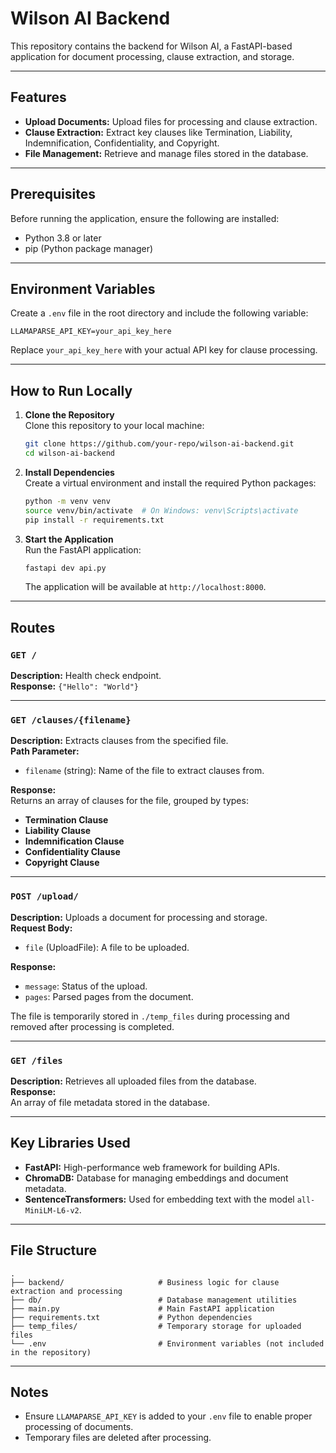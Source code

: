 # Wilson AI Backend

This repository contains the backend for Wilson AI, a FastAPI-based application for document processing, clause extraction, and storage.

---

## Features

- **Upload Documents:** Upload files for processing and clause extraction.
- **Clause Extraction:** Extract key clauses like Termination, Liability, Indemnification, Confidentiality, and Copyright.
- **File Management:** Retrieve and manage files stored in the database.

---

## Prerequisites

Before running the application, ensure the following are installed:

- Python 3.8 or later
- pip (Python package manager)

---

## Environment Variables

Create a `.env` file in the root directory and include the following variable:

```env
LLAMAPARSE_API_KEY=your_api_key_here
```

Replace `your_api_key_here` with your actual API key for clause processing.

---

## How to Run Locally

1. **Clone the Repository**  
   Clone this repository to your local machine:

   ```bash
   git clone https://github.com/your-repo/wilson-ai-backend.git
   cd wilson-ai-backend
   ```

2. **Install Dependencies**  
   Create a virtual environment and install the required Python packages:

   ```bash
   python -m venv venv
   source venv/bin/activate  # On Windows: venv\Scripts\activate
   pip install -r requirements.txt
   ```

3. **Start the Application**  
   Run the FastAPI application:

   ```bash
   fastapi dev api.py
   ```

   The application will be available at `http://localhost:8000`.

---

## Routes

### `GET /`
**Description:** Health check endpoint.  
**Response:** `{"Hello": "World"}`  

---

### `GET /clauses/{filename}`
**Description:** Extracts clauses from the specified file.  
**Path Parameter:**
- `filename` (string): Name of the file to extract clauses from.  

**Response:**  
Returns an array of clauses for the file, grouped by types:
- **Termination Clause**
- **Liability Clause**
- **Indemnification Clause**
- **Confidentiality Clause**
- **Copyright Clause**

---

### `POST /upload/`
**Description:** Uploads a document for processing and storage.  
**Request Body:**
- `file` (UploadFile): A file to be uploaded.

**Response:**
- `message`: Status of the upload.
- `pages`: Parsed pages from the document.

The file is temporarily stored in `./temp_files` during processing and removed after processing is completed.

---

### `GET /files`
**Description:** Retrieves all uploaded files from the database.  
**Response:**  
An array of file metadata stored in the database.

---

## Key Libraries Used

- **FastAPI:** High-performance web framework for building APIs.
- **ChromaDB:** Database for managing embeddings and document metadata.
- **SentenceTransformers:** Used for embedding text with the model `all-MiniLM-L6-v2`.

---

## File Structure

```
.
├── backend/                     # Business logic for clause extraction and processing
├── db/                          # Database management utilities
├── main.py                      # Main FastAPI application
├── requirements.txt             # Python dependencies
├── temp_files/                  # Temporary storage for uploaded files
└── .env                         # Environment variables (not included in the repository)
```

---

## Notes

- Ensure `LLAMAPARSE_API_KEY` is added to your `.env` file to enable proper processing of documents.
- Temporary files are deleted after processing.